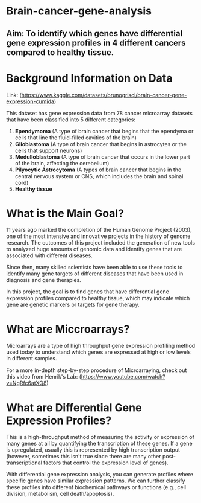 # Brain-cancer-gene-analysis


## Aim: To identify which genes have differential gene expression profiles in 4 different cancers compared to healthy tissue.

# Background Information on Data
Link: (https://www.kaggle.com/datasets/brunogrisci/brain-cancer-gene-expression-cumida)

This dataset has gene expression data from 78 cancer microarray datasets that have been classified into 5 different categories:
1. **Ependymoma** (A type of brain cancer that begins that the ependyma or cells that line the fluid-filled cavities of the brain)
2. **Glioblastoma** (A type of brain cancer that begins in astrocytes or the cells that support neurons)
3. **Medulloblastoma** (A type of brain cancer that occurs in the lower part of the brain, affecting the cerebellum)
4. **Pilyocytic Astrocytoma** (A types of brain cancer that begins in the central nervous system or CNS, which includes the brain and spinal cord)
5. **Healthy tissue**

# What is the Main Goal?
11 years ago marked the completion of the Human Genome Project (2003), one of the most intensive and innovative projects in the history of genome research. The outcomes of this project included the generation of new tools to analyzed huge amounts of genomic data and identify genes that are associated with different diseases.

Since then, many skilled scientists have been able to use these tools to identify many gene targets of different diseases that have been used in diagnosis and gene therapies. 

In this project, the goal is to find genes that have differential gene expression profiles compared to healthy tissue, which may indicate which gene are genetic markers or targets for gene therapy.

# What are Miccroarrays?
Microarrays are a type of high throughput gene expression profiling method used today to understand which genes are expressed at high or low levels in different samples. 

For a more in-depth step-by-step procedure of Microarraying, check out this video from Henrik's Lab:
(https://www.youtube.com/watch?v=NgRfc6atXQ8)

# What are Differential Gene Expression Profiles?
This is a high-throughput method of measuring the activity or expression of many genes at all by quantifying the transcription of these genes. If a gene is upregulated, usually this is represented by high transcription output (however, sometimes this isn't true since there are many other post-transcriptional factors that control the expression level of genes). 

With differential gene expression analysis, you can generate profiles where specific genes have similar expression patterns. We can further classify these profiles into different biochemical pathways or functions (e.g., cell division, metabolism, cell death/apoptosis).



